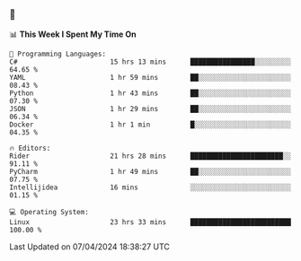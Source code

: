 ### 👋

<!--START_SECTION:waka-->
📊 **This Week I Spent My Time On** 

```text
💬 Programming Languages: 
C#                       15 hrs 13 mins      ████████████████░░░░░░░░░   64.65 % 
YAML                     1 hr 59 mins        ██░░░░░░░░░░░░░░░░░░░░░░░   08.43 % 
Python                   1 hr 43 mins        ██░░░░░░░░░░░░░░░░░░░░░░░   07.30 % 
JSON                     1 hr 29 mins        ██░░░░░░░░░░░░░░░░░░░░░░░   06.34 % 
Docker                   1 hr 1 min          █░░░░░░░░░░░░░░░░░░░░░░░░   04.35 % 

🔥 Editors: 
Rider                    21 hrs 28 mins      ███████████████████████░░   91.11 % 
PyCharm                  1 hr 49 mins        ██░░░░░░░░░░░░░░░░░░░░░░░   07.75 % 
Intellijidea             16 mins             ░░░░░░░░░░░░░░░░░░░░░░░░░   01.15 % 

💻 Operating System: 
Linux                    23 hrs 33 mins      █████████████████████████   100.00 % 
```


 Last Updated on 07/04/2024 18:38:27 UTC
<!--END_SECTION:waka-->
